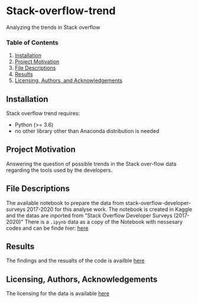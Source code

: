 # Stack-overflow-trend
Analyzing the trends in Stack overflow
### Table of Contents

1. [Installation](#installation)
2. [Project Motivation](#motivation)
3. [File Descriptions](#files)
4. [Results](#results)
5. [Licensing, Authors, and Acknowledgements](#licensing)

## Installation
Stack overflow trend requires:
- Python (>= 3.6)
- no other library other than Anaconda distribution is needed 
## Project Motivation
Answering the question of possible trends in the Stack over-flow data regarding the tools used by the developers.

## File Descriptions
The available notebook to prepare the data from stack-overflow-developer-surveys 2017-2020 for this analyse work.
The notebook is created in Kaggle and the datas are inported from "Stack Overflow Developer Surveys (2017-2020)"
There is a `.ipynb` data as a copy of the Notebook with nessesary codes and can be finde hier: [here](https://github.com/mrf919/Stack-overflow-trend) 

## Results
The findings and the resualts of the code is availble [here](https://medium.com/@m.r.farhood/is-there-any-trend-change-in-tools-used-c4cbb41d4710)

## Licensing, Authors, Acknowledgements
The licensing for the data is available [here](https://www.kaggle.com/haakakak/stack-overflow-developer-surveys-20152020)
